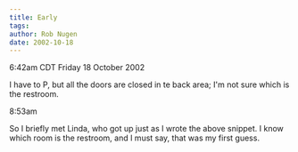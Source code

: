 ```yaml
---
title: Early
tags: 
author: Rob Nugen
date: 2002-10-18
---
```


<p class=date>6:42am CDT Friday 18 October 2002</p>

<p>I have to P, but all the doors are closed in te back area; I'm not
sure which is the restroom.</p>

<p class=date>8:53am</p>

<p>So I briefly met Linda, who got up just as I wrote the above
snippet.  I know which room is the restroom, and I must say, that was
my first guess.</p>

